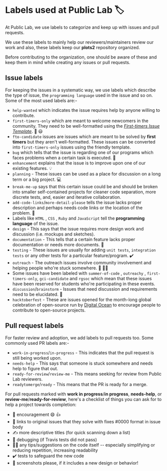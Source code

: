 # Labels used at Public Lab :label:
At Public Lab, we use labels to categorize and keep up with issues and pull requests.

We use these labels to mainly help our reviewers/maintainers review our work and also, these labels keep our **plots2** repository organized.

Before contributing to the organization, one should be aware of these and keep them in mind while creating any issues or pull requests.

## Issue labels
For keeping the issues in a systematic way, we use labels which describe the type of issue, the  ` programming language ` used in the issue and so on.
Some of the most used labels are:-
* ` help-wanted ` which indicates the issue requires help by anyone willing to contribute.
* ` first-timers-only ` which are meant to welcome newcomers in the community. They need to be well-formatted using the *[First-timers Issue Template](https://github.com/publiclab/plots2/blob/main/.github/ISSUE_TEMPLATE/--first-timers-only.md)*. :tada: :smiley:
* ` fto-candidate ` issues are issues which are meant to be solved by **first timers** but they aren't well-formatted. These issues can be converted into ` first-timers-only ` issues using the friendly template.
* ` bug ` which tells that the issue is regarding one of our programs which faces problems when a certain task is executed. :bug:
* ` enhancement ` explains that the issue is to improve upon one of our existing features. :bulb:
* ` planning ` - These issues can be used as a place for discussion on a long term or a big project. :computer:
* ` break-me-up ` says that this certain issue could be and should be broken into smaller self-contained projects for cleaner code separation, more discrete tests, and, easier and iterative collaboration.
* ` add-code-links `/` more-detail-please ` tells the issue lacks proper description and perhaps needs code links or the location of the problem. :link:
* Labels like ` HTML ` , ` CSS ` , ` Ruby ` and ` JavaScript ` tell the **programming language** of the issue.
* ` design ` - This says that the issue requires more design work and discussion (i.e. mockups and sketches).
* ` documentation ` - This tells that a certain feature lacks proper documentation or needs more documents. :orange_book:
* ` testing ` - These issues are usually for adding `unit tests`, `integration tests` or any other tests for a particular feature/program. :heavy_check_mark:
* ` outreach ` - The outreach issues involve community involvement and helping people who're stuck somewhere. :tada: :raising_hand_man:
* Some issues have been labeled with ` summer-of-code ` , ` outreachy ` , ` first-timers-only `, ` gci-candidate ` and ` rgsoc ` which mean that these issues have been reserved for students who're participating in these events.
* ` discussion `/` brainstorm ` - Issues that need discussion and requirements need to be elucidated. :brain:
* ` hacktoberfest ` - These are issues opened for the month-long global celebration of open-source run by [Digital Ocean](https://hacktoberfest.digitalocean.com/) to encourage people to contribute to open-source projects.

## Pull request labels
For faster review and adoption, we add labels to pull requests too.
Some commonly used PR labels are:-
* ` work-in-progress `/` in-progress ` - This indicates that the pull request is still being worked upon.
* ` needs-help ` - This says that someone is stuck somewhere and needs help to figure that out.
* ` ready-for-review `/` review-me ` - This means seeking for review from Public Lab reviewers.
* ` readytomerge `/` ready ` - This means that the PR is ready for a merge.

For pull requests marked with **work in progress**/**in progress**, **needs-help**, or **review-me**/**ready-for-review**, here's a checklist of things you can ask for to help a project towards completion:

  * 🎉 encouragement 😄 👍
  * 🔗 links to original issues that they solve with fixes #0000 format in issue body
  * ✍️ more descriptive titles (for quick scanning down a list)
  * 🐞 debugging (if Travis tests did not pass)
  * 👩‍💻 any tips/suggestions on the code itself -- especially simplifying or reducing repetition, increasing readability
  * ✔️ tests to safeguard the new code
  * 📸 screenshots please, if it includes a new design or behavior!
